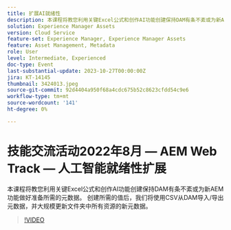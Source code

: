 ```yaml
---
title: 扩展AI就绪性
description: 本课程将教您利用关键Excel公式和创作AI功能创建保持DAM有条不紊或为新AEM功能做好准备所需的元数据。 创建所需的值后，我们将使用CSV从DAM导入/导出元数据，并大规模更新文件夹中所有资源的新元数据。
solution: Experience Manager Assets
version: Cloud Service
feature-set: Experience Manager, Experience Manager Assets
feature: Asset Management, Metadata
role: User
level: Intermediate, Experienced
doc-type: Event
last-substantial-update: 2023-10-27T00:00:00Z
jira: KT-14145
thumbnail: 3424013.jpeg
source-git-commit: 92d4404a950f68a4cdc675b52c8623cfdd54c9e6
workflow-type: tm+mt
source-wordcount: '141'
ht-degree: 0%

---
```



# 技能交流活动2022年8月 — AEM Web Track — 人工智能就绪性扩展

本课程将教您利用关键Excel公式和创作AI功能创建保持DAM有条不紊或为新AEM功能做好准备所需的元数据。 创建所需的值后，我们将使用CSV从DAM导入/导出元数据，并大规模更新文件夹中所有资源的新元数据。

>[!VIDEO](https://video.tv.adobe.com/v/3424013/?learn=on)